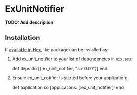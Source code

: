 # ExUnitNotifier

**TODO: Add description**

## Installation

If [available in Hex](https://hex.pm/docs/publish), the package can be installed as:

  1. Add ex_unit_notifier to your list of dependencies in `mix.exs`:

        def deps do
          [{:ex_unit_notifier, "~> 0.0.1"}]
        end

  2. Ensure ex_unit_notifier is started before your application:

        def application do
          [applications: [:ex_unit_notifier]]
        end

